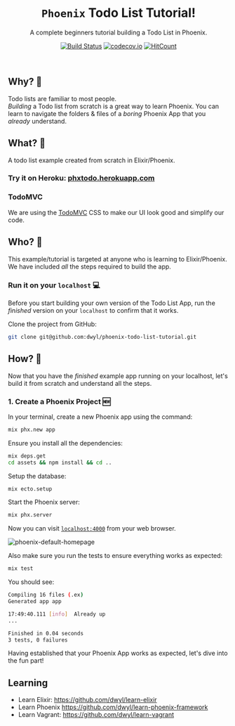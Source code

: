 <div align="center">

# `Phoenix` Todo List Tutorial!

A complete beginners tutorial building a Todo List in Phoenix.

[![Build Status](https://img.shields.io/travis/dwyl/elixir-invoke-lambda-example/master.svg?style=flat-square)](https://travis-ci.org/dwyl/elixir-invoke-lambda-example)
[![codecov.io](https://img.shields.io/codecov/c/github/dwyl/elixir-invoke-lambda-example/master.svg?style=flat-square)](http://codecov.io/github/dwyl/elixir-invoke-lambda-example?branch=master)
[![HitCount](http://hits.dwyl.com/dwyl/elixir-invoke-lambda-example.svg)](http://hits.dwyl.com/dwyl/elixir-invoke-lambda-example)

</div>
<br />


## Why? 🤷‍

Todo lists are familiar to most people. <br />
_Building_ a Todo list from scratch is a great way to learn Phoenix.
You can learn to navigate the folders & files of a _boring_
Phoenix App that you _already_ understand.



## What? 💭

A todo list example created from scratch in Elixir/Phoenix.

### Try it on Heroku: [phxtodo.herokuapp.com](https://phxtodo.herokuapp.com)


### TodoMVC

We are using the
[TodoMVC](https://github.com/dwyl/javascript-todo-list-tutorial#todomvc)
CSS to make our UI look good and simplify our code.



## Who? 👤

This example/tutorial is targeted
at anyone who is learning to Elixir/Phoenix.
We have included _all_ the steps required to build the app.



### Run it on your `localhost` 💻

Before you start building your own version of the Todo List App,
run the _finished_ version on your `localhost`
to confirm that it works.

Clone the project from GitHub:

```sh
git clone git@github.com:dwyl/phoenix-todo-list-tutorial.git
```





## How? 🚧

Now that you have the _finished_ example app
running on your localhost,
let's build it from scratch
and understand all the steps.



### 1. Create a Phoenix Project 🆕

In your terminal, create a new Phoenix app using the command:

```sh
mix phx.new app
```

Ensure you install all the dependencies:

```sh
mix deps.get
cd assets && npm install && cd ..
```

Setup the database:

```sh
mix ecto.setup
```

Start the Phoenix server:

```sh
mix phx.server
```

Now you can visit
[`localhost:4000`](http://localhost:4000)
from your web browser.

![phoenix-default-homepage](https://user-images.githubusercontent.com/194400/74361992-c2c4ef80-4dbf-11ea-8112-2dcf6dcf1c51.png)

Also make sure you run the tests to ensure everything works as expected:

```sh
mix test
```

You should see:

```sh
Compiling 16 files (.ex)
Generated app app

17:49:40.111 [info]  Already up
...

Finished in 0.04 seconds
3 tests, 0 failures
```

Having established that your Phoenix App works as expected,
let's dive into the fun part!






## Learning

+ Learn Elixir: https://github.com/dwyl/learn-elixir
+ Learn Phoenix https://github.com/dwyl/learn-phoenix-framework
+ Learn Vagrant: https://github.com/dwyl/learn-vagrant
